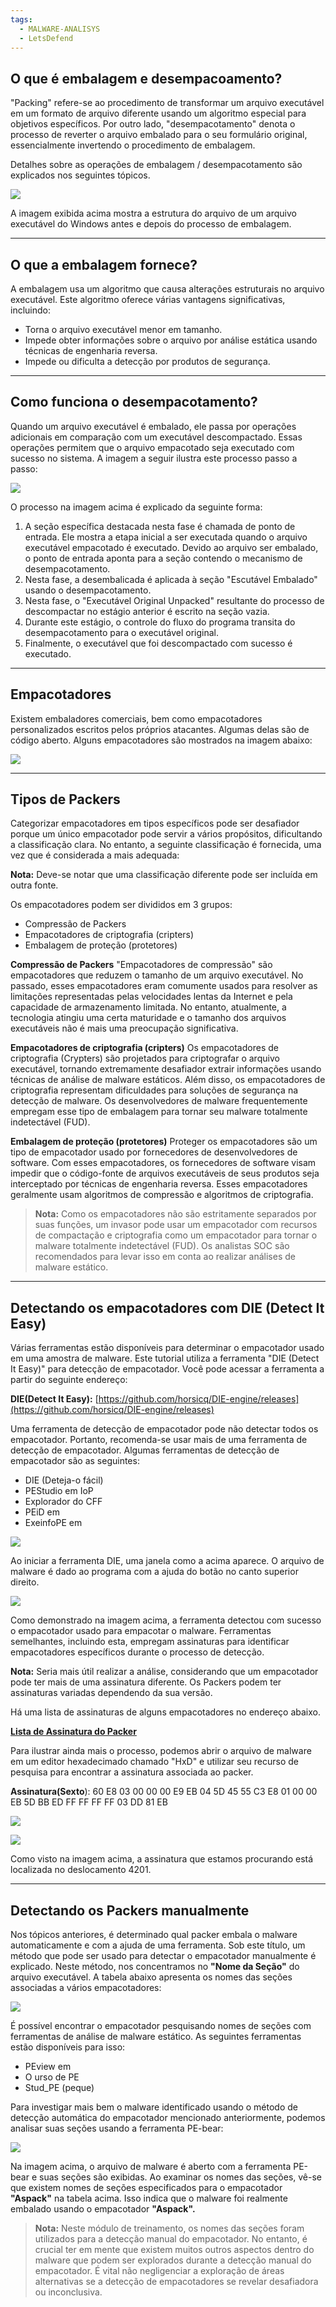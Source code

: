 ```yaml
---
tags:
  - MALWARE-ANALISYS
  - LetsDefend
---
```

## **O que é embalagem e desempacoamento?**
"Packing" refere-se ao procedimento de transformar um arquivo executável em um formato de arquivo diferente usando um algoritmo especial para objetivos específicos. Por outro lado, "desempacotamento" denota o processo de reverter o arquivo embalado para o seu formulário original, essencialmente invertendo o procedimento de embalagem. 


Detalhes sobre as operações de embalagem / desempacotamento são explicados nos seguintes tópicos.

![](https://letsdefend-images.s3.us-east-2.amazonaws.com/Courses/Static-Malware-Analysis/4.Packing+and+Unpacking/packing1.png)

  
  

A imagem exibida acima mostra a estrutura do arquivo de um arquivo executável do Windows antes e depois do processo de embalagem.

---
## **O que a embalagem fornece?**
A embalagem usa um algoritmo que causa alterações estruturais no arquivo executável. Este algoritmo oferece várias vantagens significativas, incluindo:

- Torna o arquivo executável menor em tamanho.
- Impede obter informações sobre o arquivo por análise estática usando técnicas de engenharia reversa.
- Impede ou dificulta a detecção por produtos de segurança.

---
## **Como funciona o desempacotamento?**
Quando um arquivo executável é embalado, ele passa por operações adicionais em comparação com um executável descompactado. Essas operações permitem que o arquivo empacotado seja executado com sucesso no sistema. A imagem a seguir ilustra este processo passo a passo:

![](https://letsdefend-images.s3.us-east-2.amazonaws.com/Courses/Static-Malware-Analysis/4.Packing+and+Unpacking/packing2.png)

O processo na imagem acima é explicado da seguinte forma:

1. A seção específica destacada nesta fase é chamada de ponto de entrada. Ele mostra a etapa inicial a ser executada quando o arquivo executável empacotado é executado. Devido ao arquivo ser embalado, o ponto de entrada aponta para a seção contendo o mecanismo de desempacotamento.
2. Nesta fase, a desembalicada é aplicada à seção "Escutável Embalado" usando o desempacotamento.
3. Nesta fase, o "Executável Original Unpacked" resultante do processo de descompactar no estágio anterior é escrito na seção vazia.
4. Durante este estágio, o controle do fluxo do programa transita do desempacotamento para o executável original.
5. Finalmente, o executável que foi descompactado com sucesso é executado.

  ---
## **Empacotadores**

Existem embaladores comerciais, bem como empacotadores personalizados escritos pelos próprios atacantes. Algumas delas são de código aberto. Alguns empacotadores são mostrados na imagem abaixo:
  
![](https://letsdefend-images.s3.us-east-2.amazonaws.com/Courses/Static-Malware-Analysis/4.Packing+and+Unpacking/packing3.png)

  
  
  
---
## **Tipos de Packers**
Categorizar empacotadores em tipos específicos pode ser desafiador porque um único empacotador pode servir a vários propósitos, dificultando a classificação clara. No entanto, a seguinte classificação é fornecida, uma vez que é considerada a mais adequada:

**Nota:** Deve-se notar que uma classificação diferente pode ser incluída em outra fonte.

Os empacotadores podem ser divididos em 3 grupos:

- Compressão de Packers
- Empacotadores de criptografia (cripters)
- Embalagem de proteção (protetores)

**Compressão de Packers**
"Empacotadores de compressão" são empacotadores que reduzem o tamanho de um arquivo executável. No passado, esses empacotadores eram comumente usados para resolver as limitações representadas pelas velocidades lentas da Internet e pela capacidade de armazenamento limitada. No entanto, atualmente, a tecnologia atingiu uma certa maturidade e o tamanho dos arquivos executáveis não é mais uma preocupação significativa.

**Empacotadores de criptografia (cripters)**
Os empacotadores de criptografia (Crypters) são projetados para criptografar o arquivo executável, tornando extremamente desafiador extrair informações usando técnicas de análise de malware estáticos. Além disso, os empacotadores de criptografia representam dificuldades para soluções de segurança na detecção de malware. Os desenvolvedores de malware frequentemente empregam esse tipo de embalagem para tornar seu malware totalmente indetectável (FUD).

**Embalagem de proteção (protetores)**
Proteger os empacotadores são um tipo de empacotador usado por fornecedores de desenvolvedores de software. Com esses empacotadores, os fornecedores de software visam impedir que o código-fonte de arquivos executáveis de seus produtos seja interceptado por técnicas de engenharia reversa. Esses empacotadores geralmente usam algoritmos de compressão e algoritmos de criptografia.

>**Nota:** Como os empacotadores não são estritamente separados por suas funções, um invasor pode usar um empacotador com recursos de compactação e criptografia como um empacotador para tornar o malware totalmente indetectável (FUD). Os analistas SOC são recomendados para levar isso em conta ao realizar análises de malware estático.

---
## **Detectando os empacotadores com DIE (Detect It Easy)**
Várias ferramentas estão disponíveis para determinar o empacotador usado em uma amostra de malware. Este tutorial utiliza a ferramenta "DIE (Detect It Easy)" para detecção de empacotador. Você pode acessar a ferramenta a partir do seguinte endereço:

**DIE(Detect It Easy):** [https://github.com/horsicq/DIE-engine/releases](https://github.com/horsicq/DIE-engine/releases)

Uma ferramenta de detecção de empacotador pode não detectar todos os empacotador. Portanto, recomenda-se usar mais de uma ferramenta de detecção de empacotador. Algumas ferramentas de detecção de empacotador são as seguintes:

- DIE (Deteja-o fácil)
- PEStudio em IoP
- Explorador do CFF
- PEiD em
- ExeinfoPE em


![](https://letsdefend-images.s3.us-east-2.amazonaws.com/Courses/Static-Malware-Analysis/4.Packing+and+Unpacking/packing4.png)

Ao iniciar a ferramenta DIE, uma janela como a acima aparece. O arquivo de malware é dado ao programa com a ajuda do botão no canto superior direito.

![](https://letsdefend-images.s3.us-east-2.amazonaws.com/Courses/Static-Malware-Analysis/4.Packing+and+Unpacking/packing5.png)


Como demonstrado na imagem acima, a ferramenta detectou com sucesso o empacotador usado para empacotar o malware. Ferramentas semelhantes, incluindo esta, empregam assinaturas para identificar empacotadores específicos durante o processo de detecção.

**Nota:** Seria mais útil realizar a análise, considerando que um empacotador pode ter mais de uma assinatura diferente. Os Packers podem ter assinaturas variadas dependendo da sua versão.

Há uma lista de assinaturas de alguns empacotadores no endereço abaixo.

**[Lista de Assinatura do Packer](https://github.com/sooshie/packerid/blob/master/userdb.txt)**

Para ilustrar ainda mais o processo, podemos abrir o arquivo de malware em um editor hexadecimado chamado "HxD" e utilizar seu recurso de pesquisa para encontrar a assinatura associada ao packer.

**Assinatura(Sexto**): 60 E8 03 00 00 00 E9 EB 04 5D 45 55 C3 E8 01 00 00 EB 5D BB ED FF FF FF FF 03 DD 81 EB


![](https://letsdefend-images.s3.us-east-2.amazonaws.com/Courses/Static-Malware-Analysis/4.Packing+and+Unpacking/packing6.png)


![](https://letsdefend-images.s3.us-east-2.amazonaws.com/Courses/Static-Malware-Analysis/4.Packing+and+Unpacking/packing7.png)

Como visto na imagem acima, a assinatura que estamos procurando está localizada no deslocamento 4201.

---
## **Detectando os Packers manualmente**
Nos tópicos anteriores, é determinado qual packer embala o malware automaticamente e com a ajuda de uma ferramenta. Sob este título, um método que pode ser usado para detectar o empacotador manualmente é explicado. Neste método, nos concentramos no **"Nome da Seção"** do arquivo executável. A tabela abaixo apresenta os nomes das seções associadas a vários empacotadores:

![](https://letsdefend-images.s3.us-east-2.amazonaws.com/Courses/Static-Malware-Analysis/4.Packing+and+Unpacking/packing8.png)


É possível encontrar o empacotador pesquisando nomes de seções com ferramentas de análise de malware estático. As seguintes ferramentas estão disponíveis para isso:

- PEview em
- O urso de PE
- Stud_PE (peque)

Para investigar mais bem o malware identificado usando o método de detecção automática do empacotador mencionado anteriormente, podemos analisar suas seções usando a ferramenta PE-bear:

![](https://letsdefend-images.s3.us-east-2.amazonaws.com/Courses/Static-Malware-Analysis/4.Packing+and+Unpacking/packing9.png)


Na imagem acima, o arquivo de malware é aberto com a ferramenta PE-bear e suas seções são exibidas. Ao examinar os nomes das seções, vê-se que existem nomes de seções especificados para o empacotador **"Aspack"** na tabela acima. Isso indica que o malware foi realmente embalado usando o empacotador **"Aspack".**


>**Nota:** Neste módulo de treinamento, os nomes das seções foram utilizados para a detecção manual do empacotador. No entanto, é crucial ter em mente que existem muitos outros aspectos dentro do malware que podem ser explorados durante a detecção manual do empacotador. É vital não negligenciar a exploração de áreas alternativas se a detecção de empacotadores se revelar desafiadora ou inconclusiva.  